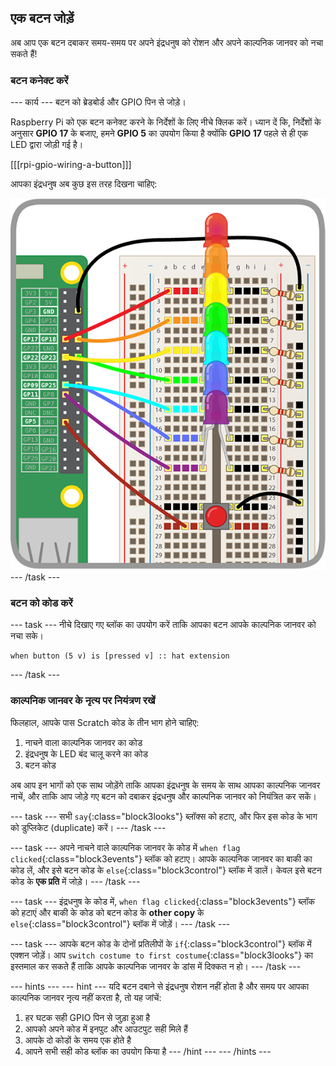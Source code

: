 ## एक बटन जोड़ें

अब आप एक बटन दबाकर समय-समय पर अपने इंद्रधनुष को रोशन और अपने काल्पनिक जानवर को नचा सकते हैं!

### बटन कनेक्ट करें

\--- कार्य \--- बटन को ब्रेडबोर्ड और GPIO पिन से जोड़े।

Raspberry Pi को एक बटन कनेक्ट करने के निर्देशों के लिए नीचे क्लिक करें। ध्यान दें कि, निर्देशों के अनुसार **GPIO 17** के बजाए, हमने **GPIO 5** का उपयोग किया है क्योंकि **GPIO 17** पहले से ही एक LED द्वारा जोड़ी गई है।

[[[rpi-gpio-wiring-a-button]]]

आपका इंद्रधनुष अब कुछ इस तरह दिखना चाहिए:

![Rainbow with Button](images/rainbowbutton.png) \--- /task \---

### बटन को कोड करें

\--- task \--- नीचे दिखाए गए ब्लॉक का उपयोग करें ताकि आपका बटन आपके काल्पनिक जानवर को नचा सके।

```blocks3
when button (5 v) is [pressed v] :: hat extension
```

\--- /task \---

### काल्पनिक जानवर के नृत्य पर नियंत्रण रखें

फिलहाल, आपके पास Scratch कोड के तीन भाग होने चाहिए:

1. नाचने वाला काल्पनिक जानवर का कोड
2. इंद्रधनुष के LED बंद चालू करने का कोड
3. बटन कोड

अब आप इन भागों को एक साथ जोड़ेंगे ताकि आपका इंद्रधनुष के समय के साथ आपका काल्पनिक जानवर नाचें, और ताकि आप जोड़े गए बटन को दबाकर इंद्रधनुष और काल्पनिक जानवर को नियंत्रित कर सकें।

\--- task \--- सभी `say`{:class="block3looks"} ब्लॉक्स को हटाए, और फिर इस कोड के भाग को डुप्लिकेट (duplicate) करें। \--- /task \---

\--- task \--- अपने नाचने वाले काल्पनिक जानवर के कोड में `when flag clicked`{:class="block3events"} ब्लॉक को हटाए। आपके काल्पनिक जानवर का बाकी का कोड लें, और इसे बटन कोड के `else`{:class="block3control"} ब्लॉक में डालें। केवल इसे बटन कोड के **एक प्रति** में जोड़े। \--- /task \---

\--- task \--- इंद्रधनुष के कोड में, `when flag clicked`{:class="block3events"} ब्लॉक को हटाएं और बाकी के कोड को बटन कोड के **other copy** के `else`{:class="block3control"} ब्लॉक में जोड़ें। \--- /task \---

\--- task \--- आपके बटन कोड के दोनों प्रतिलीपों के `if`{:class="block3control"} ब्लॉक में एक्शन जोड़ें। आप `switch costume to first costume`{:class="block3looks"} का इस्तमाल कर सकते हैं ताकि आपके काल्पनिक जानवर के डांस में दिक्कत न हो। \--- /task \---

\--- hints \--- \--- hint \--- यदि बटन दबाने से इंद्रधनुष रोशन नहीं होता है और समय पर आपका काल्पनिक जानवर नृत्य नहीं करता है, तो यह जांचें:

1. हर घटक सही GPIO पिन से जुड़ा हुआ है
2. आपको अपने कोड में इनपुट और आउटपुट सही मिले हैं
3. आपके दो कोडों के समय एक होते है
4. आपने सभी सही कोड ब्लॉक का उपयोग किया है \--- /hint \--- \--- /hints \---